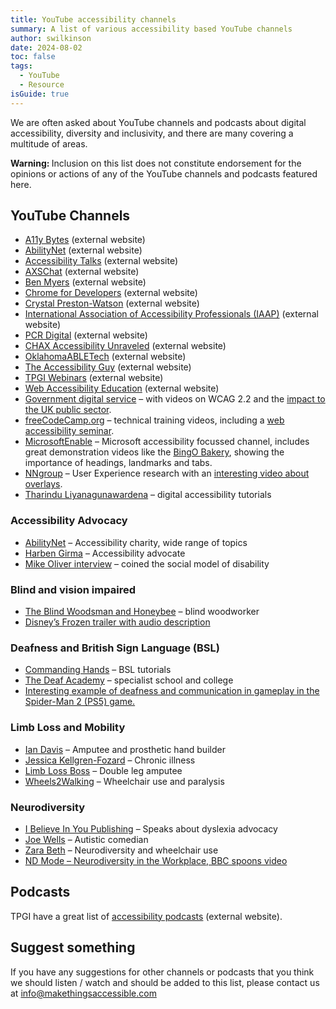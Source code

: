 ```yaml
---
title: YouTube accessibility channels
summary: A list of various accessibility based YouTube channels
author: swilkinson
date: 2024-08-02
toc: false
tags:
  - YouTube
  - Resource
isGuide: true
---
```

We are often asked about YouTube channels and podcasts about digital accessibility, diversity and inclusivity, and there are many covering a multitude of areas.

<div class="callout__warn"><span class="callout__icon"><strong class="visually-hidden">Warning: </strong></span><span class="callout__text">Inclusion on this list does not constitute endorsement for the opinions or actions of any of the YouTube channels and podcasts featured here.</span></div>

## YouTube Channels

* [A11y Bytes](https://www.youtube.com/@A11yBytes) (external website)
* [AbilityNet](https://www.youtube.com/@abilitynet) (external website)
* [Accessibility Talks](https://www.youtube.com/@AccessibilityTalks) (external website)
* [AXSChat](https://www.youtube.com/channel/UCtXmNJEMGmHK9VArQNnvxAw) (external website)
* [Ben Myers](https://www.youtube.com/@BenDMyers) (external website)
* [Chrome for Developers](https://www.youtube.com/@ChromeDevs) (external website)
* [Crystal Preston-Watson](https://www.youtube.com/@CrystalPrestonWatson) (external website)
* [](https://www.youtube.com/@GovernmentDigitalService)[International Association of Accessibility Professionals (IAAP)](https://www.youtube.com/@UnitedInAccessibility) (external website)
* [PCR Digital](https://www.youtube.com/@PCRDigital) (external website)
* [CHAX Accessibility Unraveled](https://www.youtube.com/@PDFA) (external website)
* [OklahomaABLETech](https://www.youtube.com/@OklahomaABLETech) (external website)
* [The Accessibility Guy](https://www.youtube.com/@TheAccessibilityGuy) (external website)
* [TPGI Webinars](https://www.youtube.com/@TPGi2021) (external website)
* [Web Accessibility Education](https://www.youtube.com/@WebAccessibility) (external website)
* [Government digital service](https://www.youtube.com/@GovernmentDigitalService) – with videos on WCAG 2.2 and the [impact to the UK public sector](https://www.youtube.com/watch?v=H6AW6rx91U4).
* [freeCodeCamp.org](https://www.youtube.com/@freecodecamp) – technical training videos, including a [web accessibility seminar](https://www.youtube.com/watch?v=e2nkq3h1P68).
* [MicrosoftEnable](https://www.youtube.com/@MSFTEnable) – Microsoft accessibility focussed channel, includes great demonstration videos like the [BingO Bakery](https://www.youtube.com/watch?v=HE2R86EZPMA), showing the importance of headings, landmarks and tabs.
* [NNgroup](https://www.youtube.com/@NNgroup) – User Experience research with an [interesting video about overlays](https://www.youtube.com/watch?v=mvKTItqsOCg).
* [Tharindu Liyanagunawardena](https://www.youtube.com/@tharinduliyanagunawardena7209) – digital accessibility tutorials

### Accessibility Advocacy

* [AbilityNet](https://www.youtube.com/@abilitynet) – Accessibility charity, wide range of topics
* [Harben Girma](https://www.youtube.com/@haben_girma) – Accessibility advocate
* [Mike Oliver interview](https://www.youtube.com/watch?v=wBAv5MrAhAw) – coined the social model of disability

### Blind and vision impaired

* [The Blind Woodsman and Honeybee](https://www.youtube.com/@theblindwoodsmanandhoneybee) – blind woodworker
* [Disney’s Frozen trailer with audio description](https://www.youtube.com/watch?v=O7j4_aP8dWA)

### Deafness and British Sign Language (BSL)

* [Commanding Hands](https://www.youtube.com/@CommandingHands) – BSL tutorials
* [The Deaf Academy](https://www.youtube.com/@TheDeafAcademy) – specialist school and college
* [Interesting example of deafness and communication in gameplay in the Spider-Man 2 (PS5) game.](https://www.youtube.com/watch?v=QSaUvZfHgk4)

### Limb Loss and Mobility

* [Ian Davis](https://www.youtube.com/@missingpartsclub) – Amputee and prosthetic hand builder
* [Jessica Kellgren-Fozard](https://www.youtube.com/@jessicaoutofthecloset) – Chronic illness
* [Limb Loss Boss](https://www.youtube.com/@LimbLossBoss) – Double leg amputee
* [Wheels2Walking](https://www.youtube.com/@Wheels2Walking) – Wheelchair use and paralysis

### Neurodiversity

* [I Believe In You Publishing](https://www.youtube.com/@I-believe-in-you-publishing) – Speaks about dyslexia advocacy
* [Joe Wells](https://www.youtube.com/@joewellscomic) – Autistic comedian
* [Zara Beth](https://www.youtube.com/@Zara_Beth) – Neurodiversity and wheelchair use
* [ND Mode – Neurodiversity in the Workplace, BBC spoons video](https://www.youtube.com/watch?v=2Mez9THUoyc)

## Podcasts

TPGI have a great list of [accessibility podcasts](https://www.tpgi.com/digital-accessibility-podcasts/) (external website).

## Suggest something

If you have any suggestions for other channels or podcasts that you think we should listen / watch and should be added to this list, please contact us at [info@makethingsaccessible.com](mailto:info@makethingsaccessible.com)
